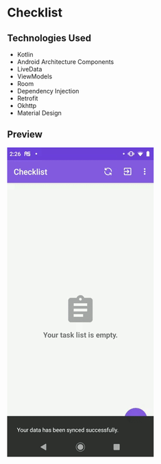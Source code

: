 # Checklist
## Technologies Used
* Kotlin
* Android Architecture Components
* LiveData
* ViewModels
* Room
* Dependency Injection
* Retrofit
* Okhttp
* Material Design

## Preview

![alt-text](app/src/main/java/com/prismosis/checklist/utils/ChecklistGIF.gif)
